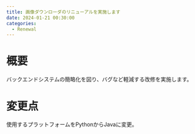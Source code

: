 ```yaml
---
title: 画像ダウンローダのリニューアルを実施します
date: 2024-01-21 00:30:00
categories:
  - Renewal
---
```


# 概要
バックエンドシステムの簡略化を図り、バグなど軽減する改修を実施します。

# 変更点
使用するプラットフォームをPythonからJavaに変更。

